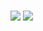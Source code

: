 ### 
<img src="https://capsule-render.vercel.app/api?waving=Rect&color=auto&height=300&section=header&text=welcome&fontSize=90" />
<img src="https://img.shields.io/badge/logo-python-blue?logo=python" />





<!--
**qusgmlwo/qusgmlwo** is a ✨ _special_ ✨ repository because its `README.md` (this file) appears on your GitHub profile.

Here are some ideas to get you started:

- 🔭 I’m currently working on ...
- 🌱 I’m currently learning ...
- 👯 I’m looking to collaborate on ...
- 🤔 I’m looking for help with ...
- 💬 Ask me about ...
- 📫 How to reach me: ...
- 😄 Pronouns: ...
- ⚡ Fun fact: ...
-->
